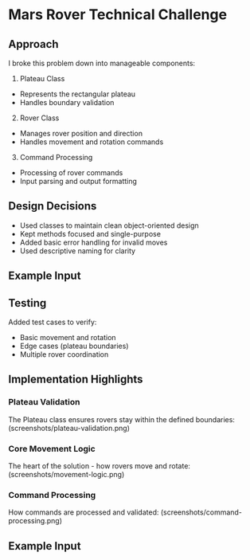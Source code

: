 # Mars Rover Technical Challenge

## Approach
I broke this problem down into manageable components:

1. Plateau Class
- Represents the rectangular plateau
- Handles boundary validation

2. Rover Class
- Manages rover position and direction
- Handles movement and rotation commands

3. Command Processing
- Processing of rover commands
- Input parsing and output formatting

## Design Decisions
- Used classes to maintain clean object-oriented design
- Kept methods focused and single-purpose
- Added basic error handling for invalid moves
- Used descriptive naming for clarity

## Example Input

## Testing
Added test cases to verify:
- Basic movement and rotation
- Edge cases (plateau boundaries)
- Multiple rover coordination

## Implementation Highlights

### Plateau Validation
The Plateau class ensures rovers stay within the defined boundaries:
(screenshots/plateau-validation.png)
### Core Movement Logic
The heart of the solution - how rovers move and rotate:
(screenshots/movement-logic.png)

### Command Processing
How commands are processed and validated:
(screenshots/command-processing.png)

## Example Input
